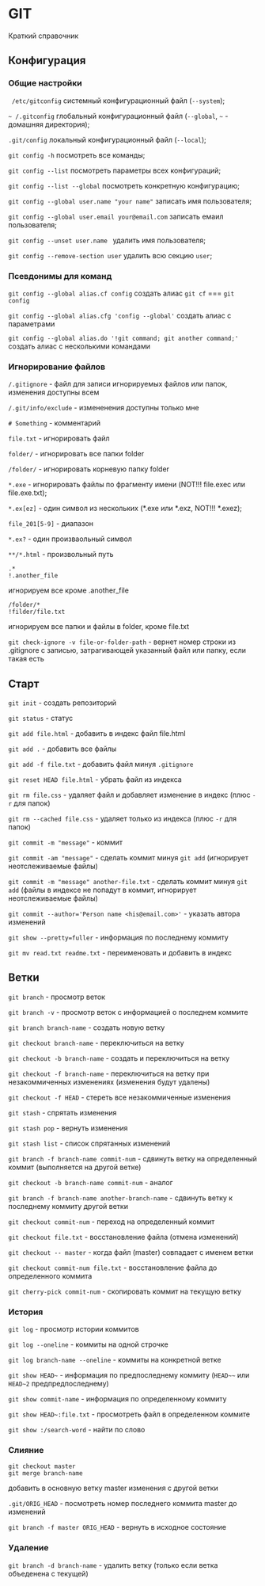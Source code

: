 # GIT

Краткий справочник

## Конфигурация

### Общие настройки

``` /etc/gitconfig``` системный конфигурационный файл (```--system```);

```~ /.gitconfig``` глобальный конфигурационный файл (```--global```, ```~``` - домашняя директория);

```.git/config``` локальный конфигурационный файл (```--local```);

```git config -h``` посмотреть все команды;

```git config --list``` посмотреть параметры всех конфигураций;

```git config --list --global``` посмотреть конкретную конфигурацию;

```git config --global user.name "your name"``` записать имя пользователя;

```git config --global user.email your@email.com``` записать емаил пользователя;

```git config --unset user.name ``` удалить имя пользователя;

```git config --remove-section user``` удалить всю секцию ```user```;

### Псевдонимы для команд

```git config --global alias.cf config``` создать алиас ```git cf``` === ```git config```

```git config --global alias.cfg 'config --global'``` создать алиас c параметрами

```git config --global alias.do '!git command; git another command;'```  создать алиас с несколькими командами

### Игнорирование файлов

```/.gitignore``` - файл для записи игнорируемых файлов или папок, изменения доступны всем

```/.git/info/exclude``` - измененения доступны только мне

```# Something``` - комментарий

```file.txt``` -  игнорировать файл

```folder/``` - игнорировать все папки folder

```/folder/``` - игнорировать корневую папку folder

```*.exe``` - игнорировать файлы по фрагменту имени (NOT!!! file.exec или file.exe.txt);

```*.ex[ez]``` - один символ из нескольких (*.exe или *.exz, NOT!!! *.exez);

```file_201[5-9]``` - диапазон

```*.ex?``` - один произваольный символ

```**/*.html``` - произвольный путь 

```
.*
!.another_file
```
игнорируем все кроме .another_file

```
/folder/*
!filder/file.txt
```
игнорируем все папки и файлы в folder, кроме file.txt

```git check-ignore -v file-or-folder-path``` - вернет номер строки из .gitignore с записью, затрагивающей указанный файл или папку, если такая есть

## Старт

```git init``` - создать репозиторий

```git status``` - статус

```git add file.html``` -  добавить в индекс файл file.html

```git add .``` -  добавить все файлы

```git add -f file.txt``` - добавить файл минуя ```.gitignore```

```git reset HEAD file.html``` - убрать файл из индекса

```git rm file.css``` - удаляет файл и добавляет изменение в индекс (плюс ```-r``` для папок)

```git rm --cached file.css``` - удаляет только из индекса (плюс ```-r``` для папок)

```git commit -m "message"``` - коммит

```git commit -am "message"``` - сделать коммит минуя ```git add``` (игнорирует неотслеживаемые файлы)

```git commit -m "message" another-file.txt``` - сделать коммит минуя ```git add``` (файлы в индексе не попадут в коммит, игнорирует неотслеживаемые файлы)

```git commit --author='Person name <his@email.com>'``` - указать автора изменений

```git show --pretty=fuller``` - информация по последнему коммиту

```git mv read.txt readme.txt``` - переименовать и добавить в индекс

## Ветки

```git branch``` - просмотр веток

```git branch -v``` - просмотр веток c информацией о последнем коммите

```git branch branch-name``` - создать новую ветку

```git checkout branch-name``` - переключиться на ветку

```git checkout -b branch-name``` - создать и переключиться на ветку

```git checkout -f branch-name``` - переключиться на ветку при незакоммиченных изменениях (изменения будут удалены)

```git checkout -f HEAD``` - стереть все незакоммиченные изменения

```git stash``` - спрятать изменения

```git stash pop``` - вернуть изменения

```git stash list``` - список спрятанных изменений

```git branch -f branch-name commit-num``` - сдвинуть ветку на определенный коммит (выполняется на другой ветке)

```git checkout -b branch-name commit-num``` - аналог

```git branch -f branch-name another-branch-name``` - сдвинуть ветку к последнему коммиту другой ветки

```git checkout commit-num``` - переход на определенный коммит

```git checkout file.txt``` - восстановление файла (отмена изменений)

```git checkout -- master``` - когда файл (master) совпадает с именем ветки

```git checkout commit-num file.txt``` - восстановление файла до определенного коммита

```git cherry-pick commit-num``` - скопировать коммит на текущую ветку

 ### История

```git log``` - просмотр истории коммитов

```git log --oneline``` - коммиты на одной строчке 

```git log branch-name --oneline``` - коммиты на конкретной ветке 

```git show HEAD~``` - информация по предпоследнему коммиту (```HEAD~~``` или ```HEAD~2```  предпредпоследнему)

```git show commit-name``` - информация по определенному коммиту

```git show HEAD~:file.txt``` - просмотреть файл в определенном коммите

```git show :/search-word``` - найти по слово

### Слияние

```
git checkout master
git merge branch-name
```
добавить в основную ветку master изменения с другой ветки

```.git/ORIG_HEAD``` - посмотреть номер последнего коммита master до изменений

```git branch -f master ORIG_HEAD``` - вернуть в исходное состояние

### Удаление

```git branch -d branch-name``` - удалить ветку (только если ветка объеденена с текущей)